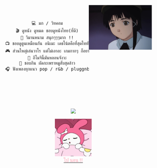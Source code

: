 <div align="center">
<img src="https://github.com/copynekoo/copynekoo/blob/main/assets/lain.jpg?raw=true" width="40%" align="right" />
<br><br>
<pre>
    💻 มก / วิทคอม
    🎬 ดูหนัง ดูหมด ชอบดูหนังไทย(ที่ดี)
    🌳 วิมานหนาม สนุกๆๆๆมาก !!
    📺 ชอบดูตูนเหมือนกัน อนิเมะ เดธโน้ตคือที่สุดไททันคือลงมา
    🎮 ส่วนใหญ่เล่นวาโร แต่ไม่เอาอะ เกมกากๆ ก็อยากเล่นเกมหลากหลายอยู่หรอกนะ
    🤡 อีโมจินี้มันหลอนจังวะ
    🍴 ชอบกิน ผัดกะเพราหมูสับสุดล้าว
    🎧 ฟังเพลงทุกแนว pop / r&b / pluggnb / hiphop / trap
</pre>
<br><br>
<br><br><br>
    
[![](https://img.shields.io/badge/BNK48-CD95C4)](https://www.tiktok.com/@l.bnk48official/video/7407841164709170439)
<div class="image-container">
  <a href="https://www.youtube.com/watch?v=CHhh5CbVV14" target="_blank">
    <img src="https://github.com/copynekoo/copynekoo/blob/main/assets/mymelody_sleep.jpg?raw=true" height="120" class="image" />
    <div class="bnklabel">ไป นอน !!</div>
  </a>
</div>

<style>
  .bnklabel {
    color: pink;
    font-size: 16px;
    font-weight: bold;
  }
</style>
</div>

